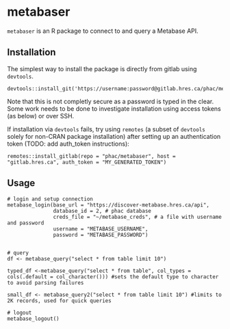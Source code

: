 # metabaser

`metabaser` is an R package to connect to and query a Metabase API.

## Installation

The simplest way to install the package is directly from gitlab using `devtools`.

```
devtools::install_git('https://username:password@gitlab.hres.ca/phac/metabaser.git')

```
Note that this is not completly secure as a password is typed in the clear.
Some work needs to be done to investigate installation using access tokens (as below) or over SSH.

If installation via `devtools` fails, try using `remotes` (a subset of `devtools` solely for non-CRAN package installation) after setting up an authentication token (TODO: add auth_token instructions):

```
remotes::install_gitlab(repo = "phac/metabaser", host = "gitlab.hres.ca", auth_token = "MY_GENERATED_TOKEN")

```

## Usage

```
# login and setup connection
metabase_login(base_url = "https://discover-metabase.hres.ca/api",
               database_id = 2, # phac database
               creds_file = "~/metabase_creds", # a file with username and password 
               username = "METABASE_USERNAME",
               password = "METABASE_PASSWORD")


# query
df <- metabase_query("select * from table limit 10") 

typed_df <-metabase_query("select * from table", col_types = cols(.default = col_character())) #sets the default type to character to avoid parsing failures

small_df <- metabase_query2("select * from table limit 10") #limits to 2K records, used for quick queries

# logout
metabase_logout()
```
